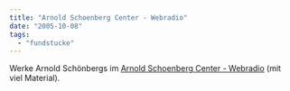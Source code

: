 ```yaml
---
title: "Arnold Schoenberg Center - Webradio"
date: "2005-10-08"
tags: 
  - "fundstucke"
---
```


Werke Arnold Schönbergs im [Arnold Schoenberg Center - Webradio](http://www.schoenberg.at/webradio.htm) (mit viel Material).
